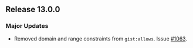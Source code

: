 ## Release 13.0.0

### Major Updates

- Removed domain and range constraints from `gist:allows`. Issue [#1063](https://github.com/semanticarts/gist/issues/1063).
